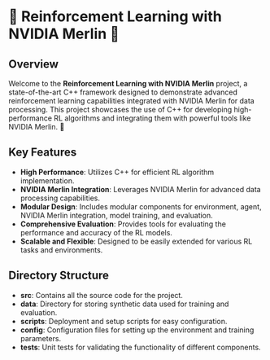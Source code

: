 # 🌟 Reinforcement Learning with NVIDIA Merlin 🌟

## Overview

Welcome to the **Reinforcement Learning with NVIDIA Merlin** project, a state-of-the-art C++ framework designed to demonstrate advanced reinforcement learning capabilities integrated with NVIDIA Merlin for data processing. This project showcases the use of C++ for developing high-performance RL algorithms and integrating them with powerful tools like NVIDIA Merlin. 🚀

## Key Features

- **High Performance**: Utilizes C++ for efficient RL algorithm implementation.
- **NVIDIA Merlin Integration**: Leverages NVIDIA Merlin for advanced data processing capabilities.
- **Modular Design**: Includes modular components for environment, agent, NVIDIA Merlin integration, model training, and evaluation.
- **Comprehensive Evaluation**: Provides tools for evaluating the performance and accuracy of the RL models.
- **Scalable and Flexible**: Designed to be easily extended for various RL tasks and environments.

## Directory Structure

- **src**: Contains all the source code for the project.
- **data**: Directory for storing synthetic data used for training and evaluation.
- **scripts**: Deployment and setup scripts for easy configuration.
- **config**: Configuration files for setting up the environment and training parameters.
- **tests**: Unit tests for validating the functionality of different components.
  
  
 
 
  
